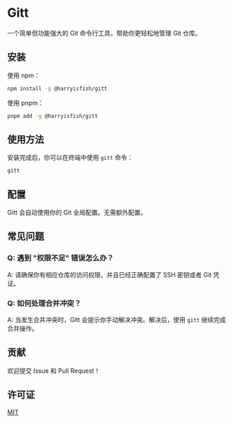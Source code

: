 # Gitt

一个简单但功能强大的 Git 命令行工具，帮助你更轻松地管理 Git 仓库。

## 安装

使用 npm：

```bash
npm install -g @harryisfish/gitt
```

使用 pnpm：

```bash
pnpm add -g @harryisfish/gitt
```

## 使用方法

安装完成后，你可以在终端中使用 `gitt` 命令：

```bash
gitt
```

## 配置

Gitt 会自动使用你的 Git 全局配置。无需额外配置。

## 常见问题

### Q: 遇到 "权限不足" 错误怎么办？
A: 请确保你有相应仓库的访问权限，并且已经正确配置了 SSH 密钥或者 Git 凭证。

### Q: 如何处理合并冲突？
A: 当发生合并冲突时，Gitt 会提示你手动解决冲突。解决后，使用 `gitt` 继续完成合并操作。

## 贡献

欢迎提交 Issue 和 Pull Request！

## 许可证

[MIT](./LICENSE)
